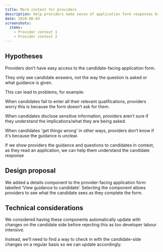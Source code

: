 ```yaml
---
title: More context for providers
description: Help providers make sense of application form responses by showing them guidance to candidates
date: 2020-06-03
screenshots:
  items:
    - Provider context 1
    - Provider context 2
---
```


## Hypotheses

Providers don’t have easy access to the candidate-facing application form.

They only see candidate answers, not the way the question is asked or what guidance is given.

This can lead to problems, for example:

When candidates fail to enter all their relevant qualifications, providers worry this is because the form doesn’t ask for them.

When candidates disclose sensitive information, providers aren’t sure if they understand the implications/what they are being asked.

When candidates 'get things wrong' in other ways, providers don’t know if it's because the guidance is unclear.

If we show providers the guidance and questions to candidates in context, as they read an application, we can help them understand the candidate response

## Design proposal

We added a details component to the provider-facing application form labelled ‘View guidance to candidate’. Selecting the component allows providers to see what the candidate sees as they complete the form.

## Technical considerations

We considered having these components automatically update with changes on the candidate side before rejecting this as too developer labour intensive.

Instead, we’ll need to find a way to check in with the candidate-side changes on a regular basis so we can update accordingly.
